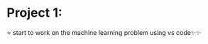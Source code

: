 # Project 1: 
:star: start to work on the machine learning problem using vs code:sparkles::sparkles:
